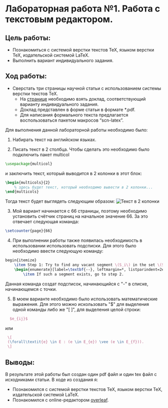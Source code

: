 # Лабораторная работа №1. Работа с текстовым редактором.

## Цель работы:
- Познакомиться с системой верстки текстов TeX, языком верстки TeX, издательской системой LaTeX.
- Выполнить вариант индивидуального задания.


## Ход работы:
- Сверстать три страницы научной статьи с использованием системы верстки текстов TeX.
    - На [странице](https://proc.ostis.net/proc/Proceedings%20OSTIS-2024.pdf) необходимо взять доклад, соответствующий варианту индивидуального задания.
    - Доклад представлен в форме статьи в формате *.pdf.
    - Для написания формального текста предлагается воспользоваться пакетом макросов “scn-latex”.

Для выполнения данной лабораторной работы необходимо было:
1. Набирать текст на английском языках.

2. Писать текст в 2 столбца. Чтобы сделать это необходимо было подключить пакет multicol
```LaTeX
\usepackage{multicol}
```
и заключить текст, который выводится в 2 колонки в этот блок:
```LaTeX
\begin{multicols}{2}
    % здесь будет текст, который необходимо вывести в 2 колонки...
\end{multicols}
```
Тогда текст будет выглядеть следующим образом:
![Текст в 2 колонки](images/lab.png)

3. Мой вариант начинается с 66 страницы, поэтому необходимо установить счётчик страниц на начальное значение 66. За это отвечает следующая команда:
```LaTeX
\setcounter{page}{66}
```

4. При выполнении работы также появилась необходимость в использовании использовать подсписки. Для этого было необходимо ввести следующую команду:
```LaTeX
begin{itemize}
    \item Step 1: Try to find any vacant segment \(S_i\) in the set \(S_v\):
    \begin{enumerate}[label=\textbf{--}, leftmargin=*, listparindent=2em, noitemsep,topsep=0pt,parsep=0pt,partopsep=0pt]
        \item If such a segment exists, go to step 2.
```
Данная команда создат подсписок, начинающийся с "-" в списке, начинающемся с точки.

5. В моем варианте необходимо было использовать математические выражения. Для этого можно искользовать "$" для выделения одной команды либо же "\[ \]", для выделения целой строки:
```LaTeX
  $e_{ij}$
```
   или
   
 ```LaTeX
  \[
  (\forall\textit{e} \in E : (e \in E_{e}) \vee (e \in E_{f})).
  \]
```

## Выводы:
В результате этой работы был создан один pdf файл и один tex файл с исходниками статьи. В ходе из создания я:
- Познакомился с системой верстки текстов TeX, языком верстки TeX, издательской системой LaTeX.
- Познакомился с online-редактором [overleaf](https://www.overleaf.com).
